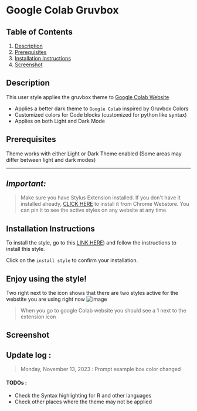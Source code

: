 # Google Colab Gruvbox 


## Table of Contents
1. [Description](#description)
 2. [Prerequisites](#Pre)
3. [Installation Instructions](#installation-instructions)
4. [Screenshot](#screenshot)

## Description <a name="description"></a>

This user style applies the  gruvbox theme to  [Google Colab Website](https://colab.research.google.com/) 

- Applies a better dark theme to `Google Colab` inspired by Gruvbox Colors
- Customized colors for Code blocks (customized for python like syntax)
- Applies on both Light and Dark Mode





## Prerequisites <a name="Pre"></a>
Theme works with either Light or Dark Theme enabled (Some areas may differ between light and dark modes)

----------------------------------------------------------------------
## _Important:_

>  Make sure you have Stylus Extension installed. If you don't have it installed already, [CLICK HERE](https://chrome.google.com/webstore/detail/stylus/clngdbkpkpeebahjckkjfobafhncgmne) to install it from Chrome Webstore. You can pin it to see the active styles on any website at any time.



## Installation Instructions <a name="installation-instructions"></a>



To install the style, go to this [LINK HERE](https://userstyles.world/style/12183/google-bard-gruvbox-dark-theme-enable-dark-mode)) and follow the instructions to install this style. 



Click on the `install style` to confirm your installation.

Enjoy using the style!
------------------------------

Two right next to the icon shows that there are two styles active for the webstite you are using right now
![image](https://github.com/bilalazh/Google-Chivo-Font-On-every-website-/assets/139261053/a0c78478-203e-48fe-a1e2-98ff0aa8fff0)

>When  you go to google Colab website you should see a 1 next to the extension icon 
## Screenshot <a name="screenshot"></a>










## Update log : 

> Monday, November 13, 2023 : Prompt example box color changed   


#### TODOs : 

- Check the Syntax highlighting for R and other languages
- Check other places where the theme may not be applied 